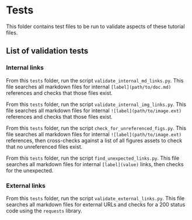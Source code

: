 # Tests

This folder contains test files to be run to validate aspects of these tutorial files.

## List of validation tests

### Internal links

From this `tests` folder, run the script `validate_internal_md_links.py`. This file searches all markdown files for internal `[label](path/to/doc.md)` references and checks that those files exist.

From this `tests` folder, run the script `validate_internal_img_links.py`. This file searches all markdown files for internal `![label](path/to/image.ext)` references and checks that those files exist.

From this `tests` folder, run the script `check_for_unreferenced_figs.py`. This file searches all markdown files for internal `![label](path/to/image.ext)` references, then cross-checks against a list of all figures assets to check that no unreferenced files exist.

From this `tests` folder, run the script `find_unexpected_links.py`. This file searches all markdown files for internal `[label](value)` links, then checks for the unexpected.

### External links

From this `tests` folder, run the script `validate_external_links.py`. This file searches all markdown files for external URLs and checks for a 200 status code using the `requests` library.
